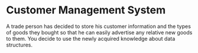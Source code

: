 # Customer Management System

A trade person has decided to store his customer information and the types of goods they bought so that he can easily advertise any relative new goods to them. You decide to use the newly acquired knowledge about data structures.
